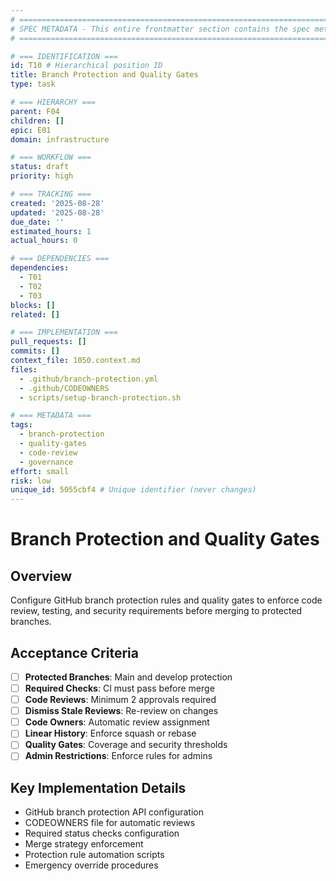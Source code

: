 ```yaml
---
# ============================================================================
# SPEC METADATA - This entire frontmatter section contains the spec metadata
# ============================================================================

# === IDENTIFICATION ===
id: T10 # Hierarchical position ID
title: Branch Protection and Quality Gates
type: task

# === HIERARCHY ===
parent: F04
children: []
epic: E01
domain: infrastructure

# === WORKFLOW ===
status: draft
priority: high

# === TRACKING ===
created: '2025-08-28'
updated: '2025-08-28'
due_date: ''
estimated_hours: 1
actual_hours: 0

# === DEPENDENCIES ===
dependencies:
  - T01
  - T02
  - T03
blocks: []
related: []

# === IMPLEMENTATION ===
pull_requests: []
commits: []
context_file: 1050.context.md
files:
  - .github/branch-protection.yml
  - .github/CODEOWNERS
  - scripts/setup-branch-protection.sh

# === METADATA ===
tags:
  - branch-protection
  - quality-gates
  - code-review
  - governance
effort: small
risk: low
unique_id: 5055cbf4 # Unique identifier (never changes)
---
```


# Branch Protection and Quality Gates

## Overview

Configure GitHub branch protection rules and quality gates to enforce code review, testing, and security requirements before merging to protected branches.

## Acceptance Criteria

- [ ] **Protected Branches**: Main and develop protection
- [ ] **Required Checks**: CI must pass before merge
- [ ] **Code Reviews**: Minimum 2 approvals required
- [ ] **Dismiss Stale Reviews**: Re-review on changes
- [ ] **Code Owners**: Automatic review assignment
- [ ] **Linear History**: Enforce squash or rebase
- [ ] **Quality Gates**: Coverage and security thresholds
- [ ] **Admin Restrictions**: Enforce rules for admins

## Key Implementation Details

- GitHub branch protection API configuration
- CODEOWNERS file for automatic reviews
- Required status checks configuration
- Merge strategy enforcement
- Protection rule automation scripts
- Emergency override procedures
